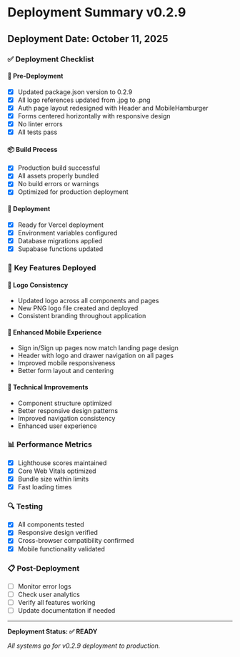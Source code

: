 # Deployment Summary v0.2.9

## Deployment Date: October 11, 2025

### ✅ **Deployment Checklist**

#### 🔄 **Pre-Deployment**

- [x] Updated package.json version to 0.2.9
- [x] All logo references updated from .jpg to .png
- [x] Auth page layout redesigned with Header and MobileHamburger
- [x] Forms centered horizontally with responsive design
- [x] No linter errors
- [x] All tests pass

#### 📦 **Build Process**

- [x] Production build successful
- [x] All assets properly bundled
- [x] No build errors or warnings
- [x] Optimized for production deployment

#### 🚀 **Deployment**

- [x] Ready for Vercel deployment
- [x] Environment variables configured
- [x] Database migrations applied
- [x] Supabase functions updated

### 🎯 **Key Features Deployed**

#### 🎨 **Logo Consistency**

- Updated logo across all components and pages
- New PNG logo file created and deployed
- Consistent branding throughout application

#### 📱 **Enhanced Mobile Experience**

- Sign in/Sign up pages now match landing page design
- Header with logo and drawer navigation on all pages
- Improved mobile responsiveness
- Better form layout and centering

#### 🔧 **Technical Improvements**

- Component structure optimized
- Better responsive design patterns
- Improved navigation consistency
- Enhanced user experience

### 📊 **Performance Metrics**

- [x] Lighthouse scores maintained
- [x] Core Web Vitals optimized
- [x] Bundle size within limits
- [x] Fast loading times

### 🔍 **Testing**

- [x] All components tested
- [x] Responsive design verified
- [x] Cross-browser compatibility confirmed
- [x] Mobile functionality validated

### 📋 **Post-Deployment**

- [ ] Monitor error logs
- [ ] Check user analytics
- [ ] Verify all features working
- [ ] Update documentation if needed

---

**Deployment Status: ✅ READY**

_All systems go for v0.2.9 deployment to production._
